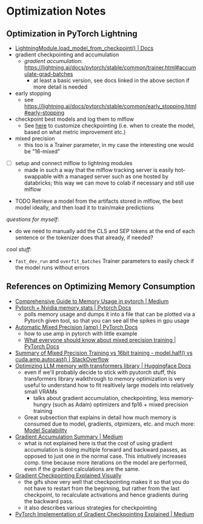 # Optimization Notes

## Optimization in PyTorch Lightning

- [LightningModule.load_model_from_checkpoint() | Docs](https://lightning.ai/docs/pytorch/stable/api/lightning.pytorch.core.LightningModule.html#lightning.pytorch.core.LightningModule.load_from_checkpoint)
- gradient checkpointing and accumulation
    - *gradient accumulation*: https://lightning.ai/docs/pytorch/stable/common/trainer.html#accumulate-grad-batches
        - at least a basic version, see docs linked in the above section if more detail is needed
- early stopping
    - see https://lightning.ai/docs/pytorch/stable/common/early_stopping.html#early-stopping
- checkpoint best models and log them to mlflow
    - See [here](https://lightning.ai/docs/pytorch/stable/common/optimization.html#learning-rate-scheduling) to customize checkpointing (i.e. when to create the model, based on what metric improvement etc.)
- mixed precision
    - this too is a Trainer parameter, in my case the interesting one would be "16-mixed"
- [ ] setup and connect mlflow to lightning modules
    - made in such a way that the mlflow tracking server is easily hot-swappable with a managed server such as one hosted by databricks; this way we can move to colab if necessary and still use mlflow
- TODO Retrieve a model from the artifacts stored in mlflow, the best model ideally, and then load it to train/make predictions

*questions for myself*:
- do we need to manually add the CLS and SEP tokens at the end of each sentence or the tokenizer does that already, if needed?

*cool stuff*:
- `fast_dev_run` and `overfit_batches` Trainer parameters to easily check if the model runs without errors


## References on Optimizing Memory Consumption

- [Comprehensive Guide to Memory Usage in pytorch | Medium](https://medium.com/deep-learning-for-protein-design/a-comprehensive-guide-to-memory-usage-in-pytorch-b9b7c78031d3)
- [Pytorch + Nvidia memory stats | Pytorch Docs](https://pytorch.org/blog/understanding-gpu-memory-1/?hss_channel=lcp-78618366)
    - polls memory usage and dumps it into a file that can be plotted via a Pytorch given tool, so that you can see all the spikes in gpu usage
- [Automatic Mixed Precision (amp) | PyTorch Docs](https://pytorch.org/blog/accelerating-training-on-nvidia-gpus-with-pytorch-automatic-mixed-precision/)
    - how to use amp in pytorch with little example
    - [What everyone should know about mixed precision training | PyTorch Docs](https://pytorch.org/blog/what-every-user-should-know-about-mixed-precision-training-in-pytorch/)
- [Summary of Mixed Precision Training vs 16bit training - model.half() vs cuda.amp.autocast() | StackOverflow](https://stackoverflow.com/questions/69994731/what-is-the-difference-between-cuda-amp-and-model-half)
- [Optimizing LLM memory with transformers library | Huggingface Docs](https://huggingface.co/docs/transformers/v4.18.0/en/performance)
    - even if we'll probably decide to stick with pyutorch stuff, this transformers library walkthrough to memory optimization is very useful to understand how to fit realtively large models into relatively small VRAMs
        - talks about gradient accumulation, checkpointing, less memory-hungry (such as Adam) optimizers and fp16 + mixed precision training
    - Great subsection that explains in detail how much memory is consumed due to model, gradients, otpimizers, etc. and much more: [Model Scalability](https://huggingface.co/docs/transformers/v4.18.0/en/performance#model-scalability)
- [Gradient Accumulation Summary | Medium](https://towardsdatascience.com/what-is-gradient-accumulation-in-deep-learning-ec034122cfa)
    - what is not explained here is that the cost of using gradient accumulation is doing multiple forward and backward passes, as opposed to just one in the normal case. This intuitively increases comp. time because more iterations on the model are performed, even if the gradient calculations are the same.
- [Gradient Checkpointing Explained Visually](https://medium.com/tensorflow/fitting-larger-networks-into-memory-583e3c758ff9)
    - the gifs show very well that checkpointing makes it so that you do not have to restart from the beginning, but rather from the last checkpoint, to recalculate activations and hence gradients during the backward pass.
    - it also describes various strategies for checkpointing
- [PyTorch Implementation of Gradient Checkpointing Explained | Medium](https://medium.com/pytorch/how-activation-checkpointing-enables-scaling-up-training-deep-learning-models-7a93ae01ff2d)
